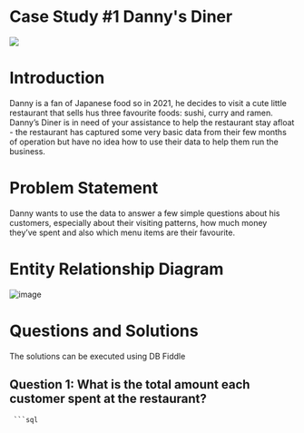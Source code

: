 # Case Study #1 Danny's Diner
<img src="https://user-images.githubusercontent.com/77920592/199073813-1b1d6aa7-105d-4ab0-9dab-0444b0ef6095.png">

# Introduction
Danny is a fan of Japanese food so in 2021, he decides to visit a cute little restaurant that sells hus three favourite foods: sushi, curry and ramen. 
Danny’s Diner is in need of your assistance to help the restaurant stay afloat - the restaurant has captured some very basic data from their few months of operation but have no idea how to use their data to help them run the business.

# Problem Statement

Danny wants to use the data to answer a few simple questions about his customers, especially about their visiting patterns, how much money they’ve spent and also which menu items are their favourite. 

# Entity Relationship Diagram

![image](https://user-images.githubusercontent.com/81607668/127271130-dca9aedd-4ca9-4ed8-b6ec-1e1920dca4a8.png)

# Questions and Solutions

The solutions can be executed using DB Fiddle

##   Question 1: What is the total amount each customer spent at the restaurant?

     ```sql

```
